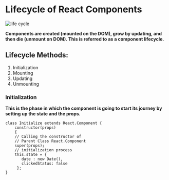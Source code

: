 # Lifecycle of React Components
![life cycle](https://cdn-media-1.freecodecamp.org/images/1*_drMYY_IEgboMS4RhvC-lQ.png)

**Components are created (mounted on the DOM), grow by updating, and then die (unmount on DOM). This is referred to as a component lifecycle.**

## Lifecycle Methods:

1. Initialization
2. Mounting
3. Updating
4. Unmounting


### Initialization

**This is the phase in which the component is going to start its journey by setting up the state and the props.**

```
class Initialize extends React.Component {
    constructor(props)
    {
    // Calling the constructor of
    // Parent Class React.Component
    super(props);
    // initialization process
    this.state = {
       date : new Date(),
       clickedStatus: false
     };
}
```
